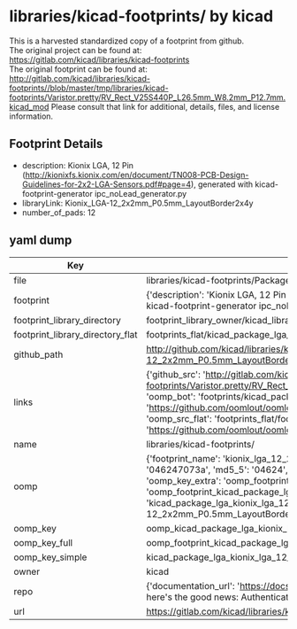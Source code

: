 # libraries/kicad-footprints/ by kicad  
This is a harvested standardized copy of a footprint from github.  
The original project can be found at:  
https://gitlab.com/kicad/libraries/kicad-footprints  
The original footprint can be found at:
http://gitlab.com/kicad/libraries/kicad-footprints//blob/master/tmp/libraries/kicad-footprints/Varistor.pretty/RV_Rect_V25S440P_L26.5mm_W8.2mm_P12.7mm.kicad_mod
Please consult that link for additional, details, files, and license information.  
## Footprint Details
* description: Kionix  LGA, 12 Pin (http://kionixfs.kionix.com/en/document/TN008-PCB-Design-Guidelines-for-2x2-LGA-Sensors.pdf#page=4), generated with kicad-footprint-generator ipc_noLead_generator.py  
* libraryLink: Kionix_LGA-12_2x2mm_P0.5mm_LayoutBorder2x4y  
* number_of_pads: 12  
## yaml dump  
| Key | Value |  
| --- | --- |  
| file | libraries/kicad-footprints/Package_LGA.pretty/Kionix_LGA-12_2x2mm_P0.5mm_LayoutBorder2x4y.kicad_mod |  
| footprint | {'description': 'Kionix  LGA, 12 Pin (http://kionixfs.kionix.com/en/document/TN008-PCB-Design-Guidelines-for-2x2-LGA-Sensors.pdf#page=4), generated with kicad-footprint-generator ipc_noLead_generator.py', 'libraryLink': 'Kionix_LGA-12_2x2mm_P0.5mm_LayoutBorder2x4y', 'number_of_pads': 12} |  
| footprint_library_directory | footprint_library_owner/kicad_libraries/kicad-footprints/ |  
| footprint_library_directory_flat | footprints_flat/kicad_package_lga_kionix_lga_12_2x2mm_p0_5mm_layoutborder2x4y/working |  
| github_path | http://github.com/kicad/libraries/kicad-footprints//blob/master/tmp/libraries/kicad-footprints/Package_LGA.pretty/Kionix_LGA-12_2x2mm_P0.5mm_LayoutBorder2x4y.kicad_mod |  
| links | {'github_src': 'http://gitlab.com/kicad/libraries/kicad-footprints//blob/master/tmp/libraries/kicad-footprints/Varistor.pretty/RV_Rect_V25S440P_L26.5mm_W8.2mm_P12.7mm.kicad_mod', 'github_src_repo': 'https://gitlab.com/kicad/libraries/kicad-footprints', 'oomp_bot': 'footprints/kicad_package_lga_kionix_lga_12_2x2mm_p0_5mm_layoutborder2x4y/working', 'oomp_bot_github': 'https://github.com/oomlout/oomlout_oomp_footprint_bot/tree/main/footprints/kicad_package_lga_kionix_lga_12_2x2mm_p0_5mm_layoutborder2x4y/working', 'oomp_src_flat': 'footprints_flat/footprints_flat/kicad_package_lga_kionix_lga_12_2x2mm_p0_5mm_layoutborder2x4y/working', 'oomp_src_flat_github': 'https://github.com/oomlout/oomlout_oomp_footprint_src/tree/main/footprints_flat/kicad_package_lga_kionix_lga_12_2x2mm_p0_5mm_layoutborder2x4y/working'} |  
| name | libraries/kicad-footprints/ |  
| oomp | {'footprint_name': 'kionix_lga_12_2x2mm_p0_5mm_layoutborder2x4y', 'library_name': 'package_lga', 'md5': '046247073a1e9dd6bbf40450c720d4c9', 'md5_10': '046247073a', 'md5_5': '04624', 'md5_6': '046247', 'oomp_key': 'oomp_kicad_package_lga_kionix_lga_12_2x2mm_p0_5mm_layoutborder2x4y', 'oomp_key_extra': 'oomp_footprint_kicad_package_lga_kionix_lga_12_2x2mm_p0_5mm_layoutborder2x4y', 'oomp_key_full': 'oomp_footprint_kicad_package_lga_kionix_lga_12_2x2mm_p0_5mm_layoutborder2x4y_046247', 'oomp_key_simple': 'kicad_package_lga_kionix_lga_12_2x2mm_p0_5mm_layoutborder2x4y', 'original_filename': 'libraries/kicad-footprints/Package_LGA.pretty/Kionix_LGA-12_2x2mm_P0.5mm_LayoutBorder2x4y.kicad_mod', 'owner_name': 'kicad'} |  
| oomp_key | oomp_kicad_package_lga_kionix_lga_12_2x2mm_p0_5mm_layoutborder2x4y |  
| oomp_key_full | oomp_footprint_kicad_package_lga_kionix_lga_12_2x2mm_p0_5mm_layoutborder2x4y |  
| oomp_key_simple | kicad_package_lga_kionix_lga_12_2x2mm_p0_5mm_layoutborder2x4y |  
| owner | kicad |  
| repo | {'documentation_url': 'https://docs.github.com/rest/overview/resources-in-the-rest-api#rate-limiting', 'message': "API rate limit exceeded for 84.66.173.59. (But here's the good news: Authenticated requests get a higher rate limit. Check out the documentation for more details.)"} |  
| url | https://gitlab.com/kicad/libraries/kicad-footprints |  

